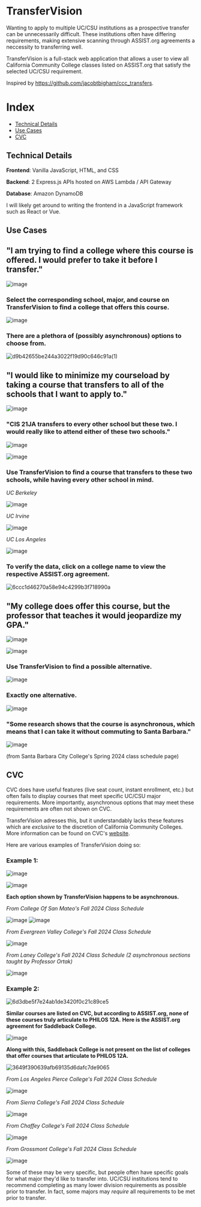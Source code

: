 # TransferVision

Wanting to apply to multiple UC/CSU institutions as a prospective transfer can be unnecessarily difficult. These institutions often have differing requirements, making extensive scanning through ASSIST.org agreements a neccessity to transferring well.

TransferVision is a full-stack web application that allows a user to view all California Community College classes listed on ASSIST.org that satisfy the selected UC/CSU requirement.

Inspired by https://github.com/jacobtbigham/ccc_transfers.

# Index
- [Technical Details](#technical-details)
- [Use Cases](#use-cases)
- [CVC](#cvc)

## Technical Details

**Frontend**: Vanilla JavaScript, HTML, and CSS

**Backend**: 2 Express.js APIs hosted on AWS Lambda / API Gateway

**Database**: Amazon DynamoDB

I will likely get around to writing the frontend in a JavaScript framework such as React or Vue. 

## Use Cases

## "I am trying to find a college where this course is offered. I would prefer to take it before I transfer."

![image](https://github.com/user-attachments/assets/31168613-464a-498c-95de-b5c37e4b9f27)

### Select the corresponding school, major, and course on TransferVision to find a college that offers this course.

![image](https://github.com/user-attachments/assets/acd1d613-3d08-488d-a879-b135e419ccc2)

### There are a plethora of (possibly asynchronous) options to choose from.

![d9b42655be244a3022f19d90c646c91a(1)](https://github.com/user-attachments/assets/5c9991ec-7d97-4be1-af21-09eb8f3cb9ff)

## "I would like to minimize my courseload by taking a course that transfers to all of the schools that I want to apply to."

![image](https://github.com/user-attachments/assets/a49a6a2d-55d9-4463-8820-f4d49991495c)

### "CIS 21JA transfers to every other school but these two. I would really like to attend either of these two schools."

![image](https://github.com/user-attachments/assets/b47c18bf-5b2e-4975-bcbd-ab04b81facfb)

![image](https://github.com/user-attachments/assets/2fa8edac-8567-4fd3-b12e-c3a4f5ca7b1e)

### Use TransferVision to find a course that transfers to these two schools, while having every other school in mind.

*UC Berkeley*

![image](https://github.com/user-attachments/assets/278e0c2e-39c0-40da-909e-eeee1fbf00a0)

*UC Irvine*

![image](https://github.com/user-attachments/assets/4e7cb0d1-5246-43cb-9a64-a2f301c25cb1)

*UC Los Angeles*

![image](https://github.com/user-attachments/assets/950c2369-843c-4920-938a-b2190919b522)

### To verify the data, click on a college name to view the respective ASSIST.org agreement.

![6ccc1d46270a58e94c4299b3f718990a](https://github.com/user-attachments/assets/85ea177b-8b71-4cb7-aa35-2fd3ea037a6b)

## "My college does offer this course, but the professor that teaches it would jeopardize my GPA."

![image](https://github.com/user-attachments/assets/20c3ea64-a8bc-4dcb-a9cd-798dec8ff3c6)

![image](https://github.com/user-attachments/assets/333259ef-7a62-4da6-b248-24a1552d3b5e)

### Use TransferVision to find a possible alternative.

![image](https://github.com/user-attachments/assets/ce5e4c15-0316-4d6b-be5e-5fdfabd843f9)

### Exactly one alternative.

![image](https://github.com/user-attachments/assets/b991af31-095c-4e39-a863-941de1cc20d1)

### "Some research shows that the course is asynchronous, which means that I can take it without commuting to Santa Barbara."

![image](https://github.com/user-attachments/assets/bd0c7d8c-0400-4e93-9b39-cfafde1b3518)

(from Santa Barbara City College's Spring 2024 class schedule page)

## CVC 

CVC does have useful features (live seat count, instant enrollment, etc.) but often fails to display courses that meet specific UC/CSU major requirements. More importantly, asynchronous options that may meet these requirements are often not shown on CVC.

TransferVision adresses this, but it understandably lacks these features which are *exclusive* to the discretion of California Community Colleges. More information can be found on CVC's [website](https://cvc.edu/).

Here are various examples of TransferVision doing so:

### Example 1:

![image](https://github.com/user-attachments/assets/4376289d-4f1d-4629-ac2c-2a1508c8330b)

![image](https://github.com/user-attachments/assets/fc386d31-cd48-4da9-ab1b-856582a56259)

**Each option shown by TransferVision happens to be asynchronous.**

*From College Of San Mateo's Fall 2024 Class Schedule*

![image](https://github.com/user-attachments/assets/822dc980-7161-4620-897c-753c803a2afb)
![image](https://github.com/user-attachments/assets/b55a77b7-544c-4317-83fb-f95e45b4d800)

*From Evergreen Valley College's Fall 2024 Class Schedule*

![image](https://github.com/user-attachments/assets/764e9bf6-0bd8-4053-a012-c8fc6f29cdd8)

*From Laney College's Fall 2024 Class Schedule (2 asynchronous sections taught by Professor Ortak)*

![image](https://github.com/user-attachments/assets/1cc2d97f-afeb-42cf-b8ba-939f784a091a)

### Example 2:

![6d3dbe5f7e24ab1de3420f0c21c89ce5](https://github.com/user-attachments/assets/e6d4baa5-3f9c-48f3-a9c2-ee50d9504ddf)

**Similar courses are listed on CVC, but according to ASSIST.org, none of these courses truly articulate to PHILOS 12A.**
**Here is the ASSIST.org agreement for Saddleback College.**

![image](https://github.com/user-attachments/assets/66fcd555-768d-4d47-80c6-b30d91b3f2c2)

**Along with this, Saddleback College is not present on the list of colleges that offer courses that articulate to PHILOS 12A.**

![3649f390639afb69135d6dafc7de9065](https://github.com/user-attachments/assets/f04710e6-5f2d-4c14-9ab6-27bc9d27ec6c)

*From Los Angeles Pierce College's Fall 2024 Class Schedule*

![image](https://github.com/user-attachments/assets/035cbf01-85a5-4079-a9a0-6243038655eb)

*From Sierra College's Fall 2024 Class Schedule*

![image](https://github.com/user-attachments/assets/71f6ebb6-c2d2-41b3-8c50-6d05fd629015)

*From Chaffey College's Fall 2024 Class Schedule*

![image](https://github.com/user-attachments/assets/53c75355-ba56-4efe-aa20-75bbffaebb92)

*From Grossmont College's Fall 2024 Class Schedule*

![image](https://github.com/user-attachments/assets/8ce1462d-fd6f-4c67-8885-243f58dcdbe8)

Some of these may be very specific, but people often have specific goals for what major they'd like to transfer into. UC/CSU institutions tend to recommend completing as many lower division requirements as possible prior to transfer. In fact, some majors may *require* all requirements to be met prior to transfer.
